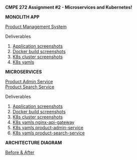 **CMPE 272 Assignment #2 - Microservices and Kubernetes!**

**MONOLITH APP**
   
  [Product Management System](https://github.com/neeharikasinghsjsu/cmpe272-assignments/tree/main/assignment-2/spring-boot-crud-example)

   Deliverables
   
   1) [Application screenshots](https://github.com/neeharikasinghsjsu/cmpe272-assignments/blob/main/assignment-2/Documents/Monolith_Application.pdf)
   2) [Docker build screenshots](https://github.com/neeharikasinghsjsu/cmpe272-assignments/blob/main/assignment-2/Documents/Monolith_Docker_Build.pdf)
   3) [K8s cluster screenshots](https://github.com/neeharikasinghsjsu/cmpe272-assignments/blob/main/assignment-2/Documents/Monolith_K8s_Cluster.pdf)
   4) [K8s yamls](https://github.com/neeharikasinghsjsu/cmpe272-assignments/tree/main/assignment-2/spring-boot-crud-example/K8s-configuration)
   
**MICROSERVICES**

   [Product Admin Service](https://github.com/neeharikasinghsjsu/cmpe272-assignments/tree/main/assignment-2/pms/product-admin-service)  
   [Product Search Service](https://github.com/neeharikasinghsjsu/cmpe272-assignments/tree/main/assignment-2/pms/product-search-service)
   
   Deliverables
   
   1) [Application screenshots](https://github.com/neeharikasinghsjsu/cmpe272-assignments/blob/main/assignment-2/Documents/Microservices_Application.pdf)
   2) [Docker build screenshots](https://github.com/neeharikasinghsjsu/cmpe272-assignments/blob/main/assignment-2/Documents/Microservices_Docker_Builds.pdf)
   3) [K8s cluster screenshots](https://github.com/neeharikasinghsjsu/cmpe272-assignments/blob/main/assignment-2/Documents/Microservices_K8s_Cluster.pdf)
   4) [K8s yamls nginx-api-gateway](https://github.com/neeharikasinghsjsu/cmpe272-assignments/tree/main/assignment-2/pms/nginx/K8s_configuration)
   5) [K8s yamls product-admin-service](https://github.com/neeharikasinghsjsu/cmpe272-assignments/tree/main/assignment-2/pms/product-admin-service/K8s_configuration)
   6) [K8s yamls product-search-service](https://github.com/neeharikasinghsjsu/cmpe272-assignments/tree/main/assignment-2/pms/product-search-service/K8s_configuration)

**ARCHITECTURE DIAGRAM**

  [Before & After](https://github.com/neeharikasinghsjsu/cmpe272-assignments/blob/main/assignment-2/Documents/Architecture_Diagram.pdf)

